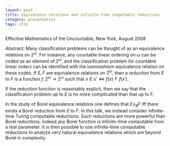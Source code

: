 ```yaml
---
layout: post
title: Equivalence relations and infinite-time computable reductions
category: presentation
tags: ittm
---
```


Effective Mathematics of the Uncountable, New York, August 2008<!--more-->

*Abstract*: Many classification problems can be thought of as an equivalence relations on $2^\omega$. For instance, any countable linear ordering on $\omega$ can be coded as an element of $2^\omega$, and the classification problem for countable linear orders can be identified with the isomorphism equivalence relation on these codes. If $E,F$ are equivalence relations on $2^\omega$, then a *reduction* from $E$ to $F$ is a function $f\colon2^\omega\to2^\omega$ such that $x\mathrel{E}x'\iff f(x)\mathrel{F}f(x')$.

If the reduction function is reasonably explicit, then we say that the classification problem up to $E$ is no more complicated than that up to $F$.

In the study of Borel equivalence relations one defines that $E\leq_BF$ iff there exists a Borel reduction from $E$ to $F$. In this talk, we instead consider infinite-time Turing computable reductions. Such reductions are more powerful than Borel reductions; indeed any Borel function is infinite-time computable from a real parameter. It is then possible to use infinite-time computable reductions to analyze very natural equivalence relations which are beyond Borel in complexity.
